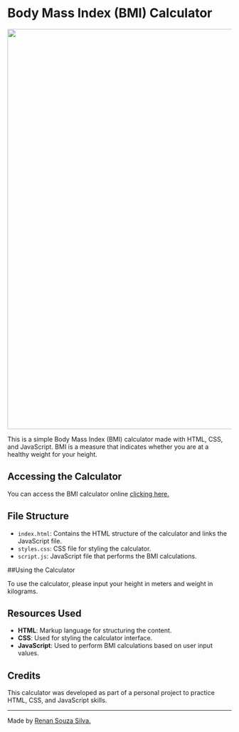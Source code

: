# Body Mass Index (BMI) Calculator

<img src="https://i.imgur.com/UAbEgc1.png" width="900px"> 

This is a simple Body Mass Index (BMI) calculator made with HTML, CSS, and JavaScript. BMI is a measure that indicates whether you are at a healthy weight for your height.

## Accessing the Calculator

You can access the BMI calculator online <a href="https://renansouz.github.io/BMI-Calculator/" target="_blank">clicking here.</a>


## File Structure

- `index.html`: Contains the HTML structure of the calculator and links the JavaScript file.
- `styles.css`: CSS file for styling the calculator.
- `script.js`: JavaScript file that performs the BMI calculations.

##Using the Calculator

To use the calculator, please input your height in meters and weight in kilograms.

## Resources Used

- **HTML**: Markup language for structuring the content.
- **CSS**: Used for styling the calculator interface.
- **JavaScript**: Used to perform BMI calculations based on user input values.

## Credits

This calculator was developed as part of a personal project to practice HTML, CSS, and JavaScript skills.

---

Made by <a href="https://www.linkedin.com/in/renansilvadev/" target="_blank">Renan Souza Silva.</a>

